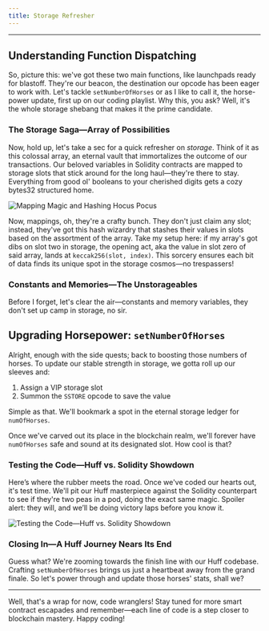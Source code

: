 ```yaml
---
title: Storage Refresher
---
```


---

## Understanding Function Dispatching

So, picture this: we've got these two main functions, like launchpads ready for blastoff. They're our beacon, the destination our opcode has been eager to work with. Let's tackle `setNumberOfHorses` or as I like to call it, the horse-power update, first up on our coding playlist. Why this, you ask? Well, it's the whole storage shebang that makes it the prime candidate.

### The Storage Saga—Array of Possibilities

Now, hold up, let's take a sec for a quick refresher on _storage_. Think of it as this colossal array, an eternal vault that immortalizes the outcome of our transactions. Our beloved variables in Solidity contracts are mapped to storage slots that stick around for the long haul—they're there to stay. Everything from good ol' booleans to your cherished digits gets a cozy bytes32 structured home.

![Mapping Magic and Hashing Hocus Pocus](https://cdn.videotap.com/618/screenshots/vf8rw9vA3Gg1oA7Gd6ik-53.67.png)

Now, mappings, oh, they're a crafty bunch. They don't just claim any slot; instead, they've got this hash wizardry that stashes their values in slots based on the assortment of the array. Take my setup here: if my array's got dibs on slot two in storage, the opening act, aka the value in slot zero of said array, lands at `keccak256(slot, index)`. This sorcery ensures each bit of data finds its unique spot in the storage cosmos—no trespassers!

### Constants and Memories—The Unstorageables

Before I forget, let's clear the air—constants and memory variables, they don't set up camp in storage, no sir.

## Upgrading Horsepower: `setNumberOfHorses`

Alright, enough with the side quests; back to boosting those numbers of horses. To update our stable strength in storage, we gotta roll up our sleeves and:

1. Assign a VIP storage slot
2. Summon the `SSTORE` opcode to save the value

Simple as that. We'll bookmark a spot in the eternal storage ledger for `numOfHorses`.

Once we've carved out its place in the blockchain realm, we'll forever have `numOfHorses` safe and sound at its designated slot. How cool is that?

### Testing the Code—Huff vs. Solidity Showdown

Here’s where the rubber meets the road. Once we've coded our hearts out, it's test time. We'll pit our Huff masterpiece against the Solidity counterpart to see if they're two peas in a pod, doing the exact same magic. Spoiler alert: they will, and we’ll be doing victory laps before you know it.

![Testing the Code—Huff vs. Solidity Showdown](https://cdn.videotap.com/618/screenshots/G7lCV1MCl8BcHIRSbW4N-126.5.png)

### Closing In—A Huff Journey Nears Its End

Guess what? We're zooming towards the finish line with our Huff codebase. Crafting `setNumberOfHorses` brings us just a heartbeat away from the grand finale. So let's power through and update those horses' stats, shall we?

---

Well, that's a wrap for now, code wranglers! Stay tuned for more smart contract escapades and remember—each line of code is a step closer to blockchain mastery. Happy coding!
